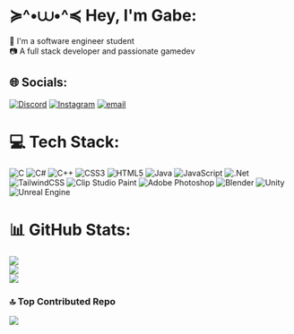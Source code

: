 # ≽^•⩊•^≼ Hey, I'm Gabe:
🔭 I'm a software engineer student<br>📷 A full stack developer and passionate gamedev


## 🌐 Socials:
[![Discord](https://img.shields.io/badge/Discord-%237289DA.svg?logo=discord&logoColor=white)](https://discord.gg/limte.kms) [![Instagram](https://img.shields.io/badge/Instagram-%23E4405F.svg?logo=Instagram&logoColor=white)](https://instagram.com/tp.gabee) [![email](https://img.shields.io/badge/Email-D14836?logo=gmail&logoColor=white)](mailto:gabe.limtee@gmail.com) 

# 💻 Tech Stack:
![C](https://img.shields.io/badge/c-%2300599C.svg?style=for-the-badge&logo=c&logoColor=white) ![C#](https://img.shields.io/badge/c%23-%23239120.svg?style=for-the-badge&logo=csharp&logoColor=white) ![C++](https://img.shields.io/badge/c++-%2300599C.svg?style=for-the-badge&logo=c%2B%2B&logoColor=white) ![CSS3](https://img.shields.io/badge/css3-%231572B6.svg?style=for-the-badge&logo=css3&logoColor=white) ![HTML5](https://img.shields.io/badge/html5-%23E34F26.svg?style=for-the-badge&logo=html5&logoColor=white) ![Java](https://img.shields.io/badge/java-%23ED8B00.svg?style=for-the-badge&logo=openjdk&logoColor=white) ![JavaScript](https://img.shields.io/badge/javascript-%23323330.svg?style=for-the-badge&logo=javascript&logoColor=%23F7DF1E) ![.Net](https://img.shields.io/badge/.NET-5C2D91?style=for-the-badge&logo=.net&logoColor=white) ![TailwindCSS](https://img.shields.io/badge/tailwindcss-%2338B2AC.svg?style=for-the-badge&logo=tailwind-css&logoColor=white) ![Clip Studio Paint](https://img.shields.io/badge/ClipStudioPaint-%23CFD3D3.svg?style=for-the-badge&logo=ClipStudioPaint&logoColor=white) ![Adobe Photoshop](https://img.shields.io/badge/adobe%20photoshop-%2331A8FF.svg?style=for-the-badge&logo=adobe%20photoshop&logoColor=white) ![Blender](https://img.shields.io/badge/blender-%23F5792A.svg?style=for-the-badge&logo=blender&logoColor=white) ![Unity](https://img.shields.io/badge/unity-%23000000.svg?style=for-the-badge&logo=unity&logoColor=white) ![Unreal Engine](https://img.shields.io/badge/unrealengine-%23313131.svg?style=for-the-badge&logo=unrealengine&logoColor=white)
# 📊 GitHub Stats:
![](https://github-readme-stats.vercel.app/api?username=limnte&theme=radical&hide_border=true&include_all_commits=true&count_private=true)<br/>
![](https://nirzak-streak-stats.vercel.app/?user=limnte&theme=radical&hide_border=true)<br/>
![](https://github-readme-stats.vercel.app/api/top-langs/?username=limnte&theme=radical&hide_border=true&include_all_commits=true&count_private=true&layout=compact)

### 🔝 Top Contributed Repo
![](https://github-contributor-stats.vercel.app/api?username=limnte&limit=5&theme=radical&combine_all_yearly_contributions=true)

<!-- Proudly created with GPRM ( https://gprm.itsvg.in ) -->
